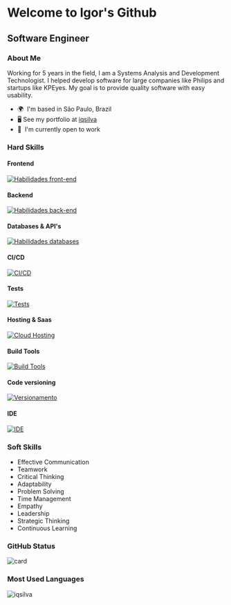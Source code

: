Welcome to Igor's Github
==================================================================================================================================
Software Engineer
-------------------------------------------------------
### About Me 
Working for 5 years in the field, I am a Systems Analysis and Development Technologist.
I helped develop software for large companies like Philips and startups like KPEyes.
My goal is to provide quality software with easy usability. 

*   🌍  I'm based in São Paulo, Brazil
*   🖥️  See my portfolio at [iqsilva](http://iqsilva.github.io/)
*   🚀  I'm currently open to work

### Hard Skills 

#### Frontend
[![Habilidades front-end](https://skillicons.dev/icons?i=html,css,js,ts,react,redux,sass
)](https://skillicons.dev)
 
#### Backend
[![Habilidades back-end](https://skillicons.dev/icons?i=js,ts,nodejs,express
)](https://skillicons.dev)

#### Databases & API's
[![Habilidades databases](https://skillicons.dev/icons?i=firebase,mongodb,mysql,postman
)](https://skillicons.dev)

#### CI/CD
[![CI/CD](https://skillicons.dev/icons?i=githubactions
)](https://skillicons.dev)

#### Tests
[![Tests](https://skillicons.dev/icons?i=jest
)](https://skillicons.dev)

#### Hosting & Saas
[![Cloud Hosting](https://skillicons.dev/icons?i=vercel,firebase,github
)](https://skillicons.dev)

#### Build Tools
[![Build Tools](https://skillicons.dev/icons?i=vite,react
)](https://skillicons.dev)

#### Code versioning
[![Versionamento](https://skillicons.dev/icons?i=git,github
)](https://skillicons.dev)

#### IDE
[![IDE](https://skillicons.dev/icons?i=vscode,idea,eclipse
)](https://skillicons.dev)

### Soft Skills 
- Effective Communication
- Teamwork
- Critical Thinking
- Adaptability
- Problem Solving
- Time Management
- Empathy
- Leadership
- Strategic Thinking
- Continuous Learning

### GitHub Status
![card](https://github-readme-stats.vercel.app/api?username=iqsilva&theme=tokyonight)
### Most Used Languages
![iqsilva](https://github-readme-stats.vercel.app/api/top-langs/?username=iqsilva&theme=tokyonight&hide=java,php,asp.net,c,c%23&exclude_repo=controle-treinamento-php)

